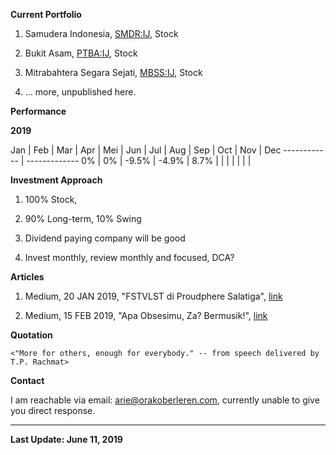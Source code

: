 **Current Portfolio**

1. Samudera Indonesia, [SMDR:IJ](https://www.bloomberg.com/quote/SMDR:IJ), Stock

2. Bukit Asam, [PTBA:IJ](https://www.bloomberg.com/quote/PTBA:IJ), Stock

3. Mitrabahtera Segara Sejati, [MBSS:IJ](https://www.bloomberg.com/quote/MBSS:IJ), Stock

4. ... more, unpublished here.

**Performance**

**2019**

Jan | Feb | Mar | Apr | Mei | Jun | Jul | Aug | Sep | Oct | Nov | Dec
------------ | -------------
0% | 0% | -9.5% | -4.9% | 8.7% | | | | | | |

**Investment Approach**

1. 100% Stock,

2. 90% Long-term, 10% Swing

3. Dividend paying company will be good

4. Invest monthly, review monthly and focused, DCA?

**Articles**

1. Medium, 20 JAN 2019, "FSTVLST di Proudphere Salatiga", [link](https://medium.com/@orakoberleren/fstvlst-di-proudphere-salatiga-78256295d60c)

2. Medium, 15 FEB 2019, "Apa Obsesimu, Za? Bermusik!", [link](https://medium.com/@orakoberleren/apa-obsesimu-za-bermusik-e42c997f77f9)

**Quotation**

`<"More for others, enough for everybody." -- from speech delivered by T.P. Rachmat>`



**Contact**

I am reachable via email: [arie@orakoberleren.com](mailto:arie@orakoberleren.com), currently unable to give you direct response.

---

**Last Update: June 11, 2019**




